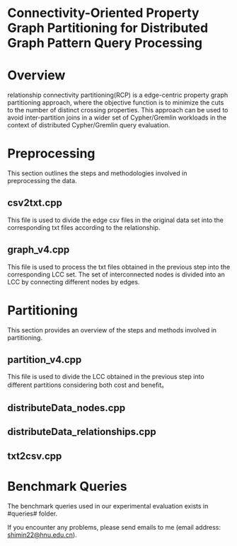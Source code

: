# Connectivity-Oriented Property Graph Partitioning for Distributed Graph Pattern Query Processing

# Overview
relationship connectivity partitioning(RCP) is a edge-centric property graph partitioning approach, where the objective function is to minimize the cuts to the number of distinct crossing properties. This approach can be used to avoid inter-partition joins in a wider set of Cypher/Gremlin workloads in the context of distributed Cypher/Gremlin query evaluation.

# Preprocessing
This section outlines the steps and methodologies involved in preprocessing the data.

## csv2txt.cpp
This file is used to divide the edge csv files in the original data set into the corresponding txt files according to the relationship.

## graph_v4.cpp
This file is used to process the txt files obtained in the previous step into the corresponding LCC set. The set of interconnected nodes is divided into an LCC by connecting different nodes by edges.

# Partitioning
This section provides an overview of the steps and methods involved in partitioning.

## partition_v4.cpp
This file is used to divide the LCC obtained in the previous step into different partitions considering both cost and benefit。

## distributeData_nodes.cpp

## distributeData_relationships.cpp

## txt2csv.cpp

# Benchmark Queries
The benchmark queries used in our experimental evaluation exists in #queries# folder.

If you encounter any problems, please send emails to me (email address: shimin22@hnu.edu.cn).
